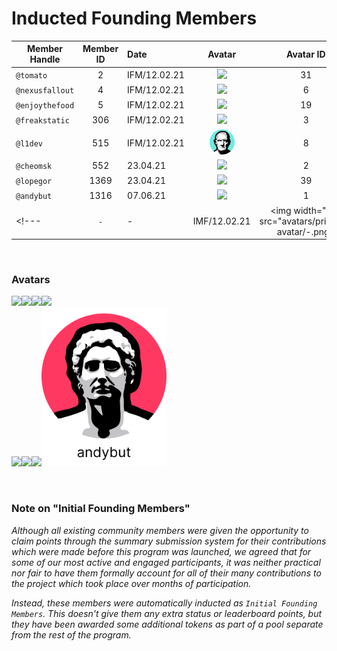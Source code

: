 # Inducted Founding Members


|Member Handle        |Member ID|Date  |Avatar                                                  |Avatar ID  |FM ID|
|---------------------|:-------:|:-----------|:----------------------------------------------------:|:--:|:---:|
|`@tomato`            | 2       |IFM/12.02.21|<img width="40" src="/avatars/primary-avatar/31.png"> |31  | 1   |
|`@nexusfallout`      | 4       |IFM/12.02.21|<img width="40" src="/avatars/primary-avatar/6.png">  |6   | 2   |
|`@enjoythefood`      | 5       |IFM/12.02.21|<img width="40" src="/avatars/primary-avatar/19.png"> |19  | 3   |
|`@freakstatic`       | 306     |IFM/12.02.21|<img width="40" src="/avatars/primary-avatar/3.png">  |3   | 5   |
|`@l1dev`             | 515     |IFM/12.02.21|<img width="40" src="/avatars/primary-avatar/8.png">  |8   | 6   |
|`@cheomsk`           | 552     |23.04.21|<img width="40" src="/avatars/primary-avatar/2.png">      |2   | 7   |
|`@lopegor`           | 1369     |23.04.21|<img width="40" src="/avatars/primary-avatar/39.png">    |39  | 8   |
|`@andybut`           | 1316     |07.06.21|<img width="40" src="/avatars/primary-avatar/1.png">     |1   | 9   |
<!---|`-`                  | -       |IMF/12.02.21|<img width="40" src="avatars/primary-avatar/-.png>   | 4    |--->

<br>

### Avatars
<img width="200" src="/avatars/selected-avatars/31-tomato.png"><img width="200" src="/avatars/selected-avatars/6-nexusfallout.png"><img width="200" src="/avatars/selected-avatars/19-enjoythefood.png"><img width="200" src="/avatars/selected-avatars/3-freakstatic.png"><br><img width="200" src="/avatars/selected-avatars/8-l1dev.png"><img width="200" src="/avatars/selected-avatars/2-cheomsk.png"><img width="200" src="/avatars/selected-avatars/39-lopegor.png"><img width="200" src="/avatars/selected-avatars/1-andybut.png">

<br>

### Note on "Initial Founding Members"
_Although all existing community members were given the opportunity to claim points through the summary submission system for their contributions which were made before this program was launched, we agreed that for some of our most active and engaged participants, it was neither practical nor fair to have them formally account for all of their many contributions to the project which took place over months of participation._

_Instead, these members were automatically inducted as `Initial Founding Members`. This doesn't give them any extra status or leaderboard points, but they have been awarded some additional tokens as part of a pool separate from the rest of the program._
